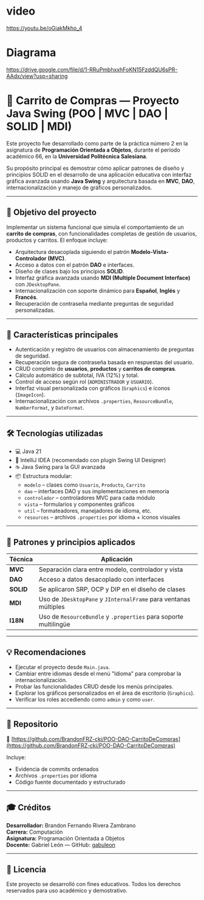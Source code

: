 # video
https://youtu.be/oGiakMkho_4
# Diagrama
https://drive.google.com/file/d/1-RRuPmbhxxhFoKN15FzddQU6sPR-AAdx/view?usp=sharing


# 🛒 Carrito de Compras — Proyecto Java Swing (POO | MVC | DAO | SOLID | MDI)

Este proyecto fue desarrollado como parte de la práctica número 2 en la asignatura de **Programación Orientada a Objetos**, durante el período académico 66, en la **Universidad Politécnica Salesiana**.

Su propósito principal es demostrar cómo aplicar patrones de diseño y principios SOLID en el desarrollo de una aplicación educativa con interfaz gráfica avanzada usando **Java Swing** y arquitectura basada en **MVC**, **DAO**, internacionalización y manejo de gráficos personalizados.

---

## 🎯 Objetivo del proyecto

Implementar un sistema funcional que simula el comportamiento de un **carrito de compras**, con funcionalidades completas de gestión de usuarios, productos y carritos. El enfoque incluye:

- Arquitectura desacoplada siguiendo el patrón **Modelo-Vista-Controlador (MVC)**.
- Acceso a datos con el patrón **DAO** e interfaces.
- Diseño de clases bajo los principios **SOLID**.
- Interfaz gráfica avanzada usando **MDI (Multiple Document Interface)** con `JDesktopPane`.
- Internacionalización con soporte dinámico para **Español**, **Inglés** y **Francés**.
- Recuperación de contraseña mediante preguntas de seguridad personalizadas.

---

## 🧠 Características principales

- Autenticación y registro de usuarios con almacenamiento de preguntas de seguridad.
- Recuperación segura de contraseña basada en respuestas del usuario.
- CRUD completo de **usuarios**, **productos** y **carritos de compras**.
- Cálculo automático de subtotal, IVA (12%) y total.
- Control de acceso según rol (`ADMINISTRADOR` y `USUARIO`).
- Interfaz visual personalizada con gráficos (`Graphics`) e íconos (`ImageIcon`).
- Internacionalización con archivos `.properties`, `ResourceBundle`, `NumberFormat`, y `DateFormat`.

---

## 🛠️ Tecnologías utilizadas

- 💻 Java 21
- 🧰 IntelliJ IDEA (recomendado con plugin Swing UI Designer)
- ☕ Java Swing para la GUI avanzada
- 📦 Estructura modular:
  - `modelo` – clases como `Usuario`, `Producto`, `Carrito`
  - `dao` – interfaces DAO y sus implementaciones en memoria
  - `controlador` – controladores MVC para cada módulo
  - `vista` – formularios y componentes gráficos
  - `util` – formateadores, manejadores de idioma, etc.
  - `resources` – archivos `.properties` por idioma + íconos visuales

---

## 🧱 Patrones y principios aplicados

| Técnica | Aplicación |
|--------|------------|
| **MVC** | Separación clara entre modelo, controlador y vista |
| **DAO** | Acceso a datos desacoplado con interfaces |
| **SOLID** | Se aplicaron SRP, OCP y DIP en el diseño de clases |
| **MDI** | Uso de `JDesktopPane` y `JInternalFrame` para ventanas múltiples |
| **I18N** | Uso de `ResourceBundle` y `.properties` para soporte multilingüe |

---

## 💡 Recomendaciones

- Ejecutar el proyecto desde `Main.java`.
- Cambiar entre idiomas desde el menú "Idioma" para comprobar la internacionalización.
- Probar las funcionalidades CRUD desde los menús principales.
- Explorar los gráficos personalizados en el área de escritorio (`Graphics`).
- Verificar los roles accediendo como `admin` y como `user`.

---

## 📂 Repositorio

🔗 [https://github.com/BrandonFRZ-cki/POO-DAO-CarritoDeCompras](https://github.com/BrandonFRZ-cki/POO-DAO-CarritoDeCompras)

Incluye:
- Evidencia de commits ordenados
- Archivos `.properties` por idioma
- Código fuente documentado y estructurado

---

## 🎓 Créditos

**Desarrollador:** Brandon Fernando Rivera Zambrano  
**Carrera:** Computación  
**Asignatura:** Programación Orientada a Objetos  
**Docente:** Gabriel León — GitHub: [gabuleon](https://github.com/gabuleon)

---

## 📃 Licencia

Este proyecto se desarrolló con fines educativos. Todos los derechos reservados para uso académico y demostrativo.